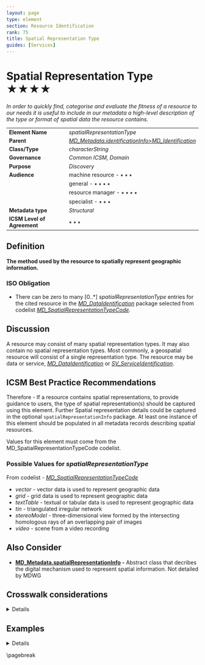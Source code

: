 ```yaml
---
layout: page
type: element
section: Resource Identification
rank: 75
title: Spatial Representation Type
guides: [Services]
---
```

# Spatial Representation Type ★★★★
*In order to quickly find, categorise and evaluate the fitness of a resource to our needs it is useful to include in our metadata a high-level description of the type or format of spatial data the resource contains.*

| | |
| --- | --- |
| **Element Name** | *spatialRepresentationType* |
| **Parent** | *[MD_Metadata.identificationInfo>MD_Identification](./class-MD_Identification)* |
| **Class/Type** | *characterString* |
| **Governance** | *Common ICSM, Domain* |
| **Purpose** | *Discovery* |
| **Audience** | machine resource - ⭑ ⭑ ⭑ |
| | general - ⭑ ⭑ ⭑ ⭑ |
| | resource manager - ⭑ ⭑ ⭑ ⭑ |
| | specialist - ⭑ ⭑ ⭑ |
| **Metadata type** | *Structural* |
| **ICSM Level of Agreement** | ⭑ ⭑ ⭑ |

## Definition
**The method used by the resource to spatially represent geographic information.**

### ISO Obligation

- There can be zero to many [0..\*] *spatialRepresentationType* entries for the cited resource in the *[MD_DataIdentification](./class-MD_DataIdentification)* package selected from codelist *[MD_SpatialRepresentationTypeCode](http://wiki.esipfed.org/index.php/ISO_19115_and_19115-2_CodeList_Dictionaries#MD_SpatialRepresentationTypeCode)*.

## Discussion

A resource may consist of many spatial representation types. It may also contain no spatial representation types. Most commonly, a geospatial resource will consist of a single representation type. The resource may be data or service, *[MD_DataIdentification](./class-MD_DataIdentification)* or *[SV_ServiceIdentification](./ServiceIdentification)*.

## ICSM Best Practice Recommendations

Therefore - If a resource contains spatial representations, to provide guidance to users, the type of spatial representation(s) should be captured using this element. Further Spatial representation details could be captured in the optional `spatialRepresentationInfo` package. At least one instance of this element should be populated in all metadata records describing spatial resources.

Values for this element must come from the MD_SpatialRepresentationTypeCode codelist.

### Possible Values for *spatialRepresentationType*

From codelist - *[MD_SpatialRepresentationTypeCode](http://wiki.esipfed.org/index.php/ISO_19115_and_19115-2_CodeList_Dictionaries#MD_SpatialRepresentationTypeCode)*

- *vector -* vector data is used to represent geographic data
- *grid -* grid data is used to represent geographic data
- *textTable -* textual or tabular data is used to represent geographic data
- *tin -* triangulated irregular network
- *stereoModel -* three-dimensional view formed by the intersecting homologous rays of an overlapping pair of images
- *video -* scene from a video recording

## Also Consider

- **[MD_Metadata.spatialRepresentationInfo](https://www.isotc211.org/hmmg/HTML/ConceptualModels/index.htm?goto=1:12:2:4095) -** Abstract class that decribes the digital mechanism used to represent spatial information. Not detailed by MDWG

## Crosswalk considerations

<details>

### ISO19139

MD_DataIdentification/spatialRepresentationType moved from MD_DataIdentification to MD_Identification in order to allow their use for service identification. In practice, when creating metadata for data, this change is not noticeable.

</details>

## Examples

<details>

### XML -
```
<mdb:MD_Metadata>
....
 <mdb:identificationInfo>
  <mri:MD_DataIdentification>
  ....
   <mri:spatialRepresentationType>
    <mcc:MD_SpatialRepresentationTypeCode 
    codeList="https://schemas.isotc211.org/19115/resources/Codelist/cat
    /codelists.xml#MD_SpatialRepresentationTypeCode"
    codeListValue="vector"/>
   </mri:spatialRepresentationType>
  ....
  </mri:MD_DataIdentification>
 </mdb:identificationInfo>
....
</mdb:MD_Metadata>
```

### UML diagrams
Recommended elements highlighted in yellow

![spatialRepresentationType](../images/SpatialRepresentationTypeUML.png)

</details>

\pagebreak

